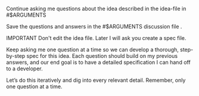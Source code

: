 Continue asking me questions about the idea described in the idea-file in #$ARGUMENTS

Save the questions and answers in the #$ARGUMENTS discussion file .

IMPORTANT Don't edit the idea file. Later I will ask you create a spec file.

Keep asking me one question at a time so we can develop a thorough, step-by-step spec for this idea. Each question should build on my previous answers, and our end goal is to have a detailed specification I can hand off to a developer. 

Let’s do this iteratively and dig into every relevant detail. Remember, only one question at a time.


